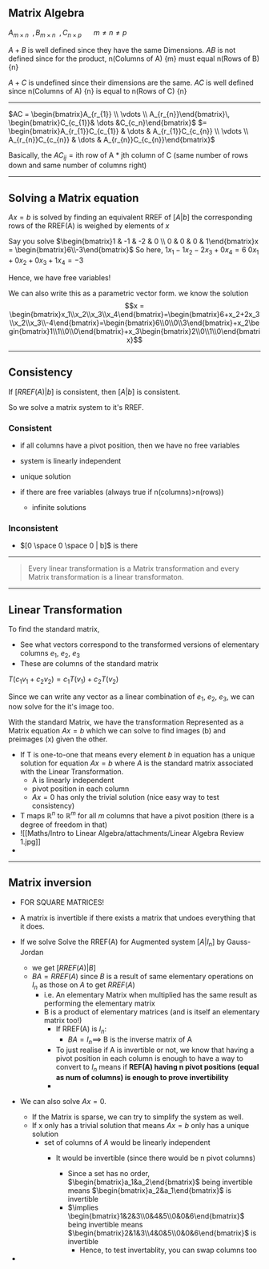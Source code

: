 ## Matrix Algebra
$A_{m \times n}\enspace, B_{m \times n}\enspace, C_{n \times p}\enspace \quad m \neq n \neq p$

$A + B$ is well defined since they have the same Dimensions.
$AB$ is not defined since for the product, n(Columns of A) {m} must equal n(Rows of B) {n}

$A+C$ is undefined since their dimensions are the same.
$AC$ is well defined since n(Columns of A) {n} is equal to n(Rows of C) {n}

---
$AC = \begin{bmatrix}A_{r_{1}} \\ \vdots \\ A_{r_{n}}\end{bmatrix}\, \begin{bmatrix}C_{c_{1}}& \dots &C_{c_n}\end{bmatrix}$
$= \begin{bmatrix}A_{r_{1}}C_{c_{1}} & \dots & A_{r_{1}}C_{c_{n}} \\ \vdots \\ A_{r_{n}}C_{c_{n}} & \dots & A_{r_{n}}C_{c_{n}}\end{bmatrix}$

Basically, the $AC_{ij} = \text{ith row of A * jth column of C}$  (same number of rows down and same number of columns right)

---
## Solving a Matrix equation
$Ax=b$ is solved by finding an equivalent RREF of $[A|b]$
the corresponding rows of the RREF(A) is weighed by elements of $x$

Say you solve $\begin{bmatrix}1 & -1 & -2 & 0 \\ 0 & 0 & 0 & 1\end{bmatrix}x = \begin{bmatrix}6\\-3\end{bmatrix}$
So here, 
$1x_1-1x_2-2x_3+0x_4=6$
$0x_1+0x_2+0x_3+1x_4=-3$

Hence, we have free variables!

We can also write this as a parametric vector form.
we know the solution $$x = \begin{bmatrix}x_1\\x_2\\x_3\\x_4\end{bmatrix}=\begin{bmatrix}6+x_2+2x_3\\x_2\\x_3\\-4\end{bmatrix}=\begin{bmatrix}6\\0\\0\\3\end{bmatrix}+x_2\begin{bmatrix}1\\1\\0\\0\end{bmatrix}+x_3\begin{bmatrix}2\\0\\1\\0\end{bmatrix}$$

---

## Consistency
If $[RREF(A)|b]$ is consistent, then $[A|b]$ is consistent.

So we solve a matrix system to it's RREF.

### Consistent
- if all columns have a pivot position, then we have no free variables
- system is linearly independent
- unique solution

- if there are free variables (always true if n(columns)>n(rows))
	- infinite solutions


### Inconsistent
- $[0 \space 0 \space 0 | b]$ is there

---

>Every linear transformation is a Matrix transformation and every Matrix transformation is a linear transformaton.

---
## Linear Transformation 

To find the standard matrix, 
- See what vectors correspond to the transformed versions of elementary columns $e_1$, $e_2$, $e_3$
- These are columns of the standard matrix

$T(c_1v_1+c_2v_2)=c_1T(v_1)+c_2T(v_2)$

Since we can write any vector as a linear combination of $e_1$, $e_2$, $e_3$, we can now solve for the it's image too.

With the standard Matrix, we have the transformation Represented as a Matrix equation $Ax=b$ which we can solve to find images (b) and preimages (x) given the other.


- If T is one-to-one that means every element $b$ in equation has a unique solution for equation $Ax=b$ where $A$ is the standard matrix associated with the Linear Transformation.
	- A is linearly independent
	- pivot position in each column
	- $Ax=0$ has only the trivial solution (nice easy way to test consistency)
- T maps $\mathbb{R}^{n}$ to $\mathbb{R}^m$ for all $m$ columns that have a pivot position (there is a degree of freedom in that)
- ![[Maths/Intro to Linear Algebra/attachments/Linear Algebra Review 1.jpg]]
- 

---

## Matrix inversion
- FOR SQUARE MATRICES!
- A matrix is invertible if there exists a matrix that undoes everything that it does.
- If we solve Solve the RREF(A) for Augmented system $[A|I_n]$ by Gauss-Jordan
	- we get $[RREF(A)|B]$
	- $BA = RREF(A)$ since $B$ is a result of same elementary operations on $I_n$ as those on $A$ to get $RREF(A)$
		- i.e. An elementary Matrix when multiplied has the same result as performing the elementary matrix
		- B is a product of elementary matrices (and is itself an elementary matrix too!)
			- If RREF(A) is $I_n$:
				- $BA=I_{n}\implies$ B is the inverse matrix of A
			- To just realise if A is invertible or not, we know that having a pivot position in each column is enough to have a way to convert to $I_n$ means if **REF(A) having n pivot positions (equal as num of columns) is enough to prove invertibility**
			- 

- We can also solve $Ax=0$. 
	- If the Matrix is sparse, we can try to simplify the system as well.
	- If x only has a trivial solution that means $Ax=b$ only has a unique solution
		- set of columns of $A$ would be linearly independent
			- It would be invertible (since there would be n pivot columns)



				- Since a set has no order, $\begin{bmatrix}a_1&a_2\end{bmatrix}$ being invertible means $\begin{bmatrix}a_2&a_1\end{bmatrix}$ is invertible
				- $\implies \begin{bmatrix}1&2&3\\0&4&5\\0&0&6\end{bmatrix}$ being invertible means $\begin{bmatrix}2&1&3\\4&0&5\\0&0&6\end{bmatrix}$ is invertible
					- Hence, to test invertablity, you can swap columns too
- 




